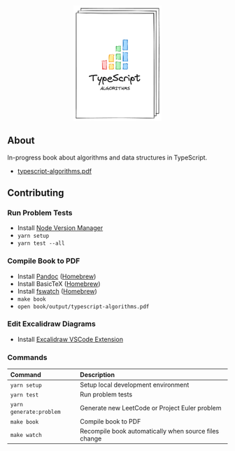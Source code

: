 <p align="center">
  <img src="./book/images/typescript-algorithms-mock.png" alt="typescript algorithms logo" width="40%"/>
</p>

## About

In-progress book about algorithms and data structures in TypeScript.

-   [typescript-algorithms.pdf](book/output/typescript-algorithms.pdf)

## Contributing

### Run Problem Tests

-   Install [Node Version Manager](https://github.com/nvm-sh/nvm)
-   `yarn setup`
-   `yarn test --all`

### Compile Book to PDF

-   Install [Pandoc](https://pandoc.org) ([Homebrew](https://formulae.brew.sh/formula/pandoc))
-   Install BasicTeX ([Homebrew](https://formulae.brew.sh/cask/basictex))
-   Install [fswatch](https://github.com/emcrisostomo/fswatch) ([Homebrew](https://formulae.brew.sh/formula/fswatch))
-   `make book`
-   `open book/output/typescript-algorithms.pdf`

### Edit Excalidraw Diagrams

-   Install [Excalidraw VSCode Extension](https://marketplace.visualstudio.com/items?itemName=pomdtr.excalidraw-editor)

### Commands

| Command                 | Description                                           |
| :---------------------- | :---------------------------------------------------- |
| `yarn setup`            | Setup local development environment                   |
| `yarn test`             | Run problem tests                                     |
| `yarn generate:problem` | Generate new LeetCode or Project Euler problem        |
| `make book`             | Compile book to PDF                                   |
| `make watch`            | Recompile book automatically when source files change |
